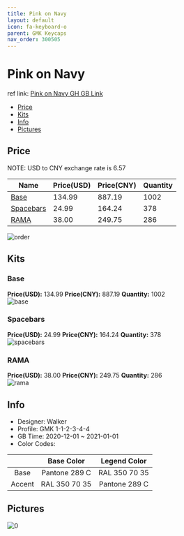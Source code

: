 ```yaml
---
title: Pink on Navy 
layout: default
icon: fa-keyboard-o
parent: GMK Keycaps
nav_order: 300505
---
```


# Pink on Navy 

ref link: [Pink on Navy GH GB Link](https://geekhack.org/index.php?topic=109930.0)

* [Price](#price)
* [Kits](#kits)
* [Info](#info)
* [Pictures](#pictures)

## Price

NOTE: USD to CNY exchange rate is 6.57

| Name          | Price(USD)   |  Price(CNY) | Quantity |
| ------------- | ------------ |  ---------- | -------- |
|[Base](#base)|134.99|887.19|1002|
|[Spacebars](#spacebars)|24.99|164.24|378|
|[RAMA](#rama)|38.00|249.75|286|

<img src="{{ 'assets/images/gmk-keycaps/Pink-on-Navy/order.png' | relative_url }}" alt="order" class="image featured">

## Kits
### Base  
**Price(USD):** 134.99	**Price(CNY):** 887.19	**Quantity:** 1002  
<img src="{{ 'assets/images/gmk-keycaps/Pink-on-Navy/kits_pics/base.png' | relative_url }}" alt="base" class="image featured">

### Spacebars  
**Price(USD):** 24.99	**Price(CNY):** 164.24	**Quantity:** 378  
<img src="{{ 'assets/images/gmk-keycaps/Pink-on-Navy/kits_pics/spacebars.png' | relative_url }}" alt="spacebars" class="image featured">

### RAMA  
**Price(USD):** 38.00	**Price(CNY):** 249.75	**Quantity:** 286  
<img src="{{ 'assets/images/gmk-keycaps/Pink-on-Navy/kits_pics/rama.png' | relative_url }}" alt="rama" class="image featured">

## Info
* Designer: Walker  
* Profile: GMK 1-1-2-3-4-4  
* GB Time: 2020-12-01 ~ 2021-01-01  
* Color Codes:  

| |Base Color     | Legend Color
| :-------------: | :-------------: | :------------:
|Base|Pantone 289 C|RAL 350 70 35
|Accent|RAL 350 70 35|Pantone 289 C


## Pictures  
<img src="{{ 'assets/images/gmk-keycaps/Pink-on-Navy/rendering_pics/0.png' | relative_url }}" alt="0" class="image featured">
